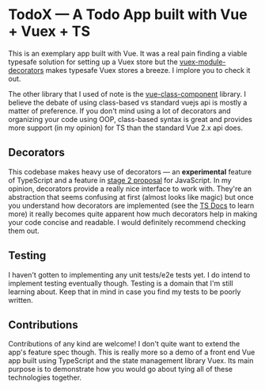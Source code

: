 # TodoX — A Todo App built with Vue + Vuex + TS

This is an exemplary app built with Vue. It was a real pain finding a viable typesafe solution for setting up a Vuex store but the [vuex-module-decorators](https://github.com/championswimmer/vuex-module-decorators) makes typesafe Vuex stores a breeze. I implore you to check it out.

The other library that I used of note is the [vue-class-component](https://github.com/vuejs/vue-class-component) library. I believe the debate of using class-based vs standard vuejs api is mostly a matter of preference. If you don't mind using a lot of decorators and organizing your code using OOP, class-based syntax is great and provides more support (in my opinion) for TS than the standard Vue 2.x api does.

## Decorators

This codebase makes heavy use of decorators — an **experimental** feature of TypeScript and a feature in [stage 2 proposal](https://github.com/tc39/proposal-decorators) for JavaScript. In my opinion, decorators provide a really nice interface to work with. They're an abstraction that seems confusing at first (almost looks like magic) but once you understand how decorators are implemented (see the [TS Docs](https://www.typescriptlang.org/docs/handbook/decorators.html) to learn more) it really becomes quite apparent how much decorators help in making your code concise and readable. I would definitely recommend checking them out.

## Testing

I haven't gotten to implementing any unit tests/e2e tests yet. I do intend to implement testing eventually though. Testing is a domain that I'm still learning about. Keep that in mind in case you find my tests to be poorly written.

## Contributions

Contributions of any kind are welcome! I don't quite want to extend the app's feature spec though. This is really more so a demo of a front end Vue app built using TypeScript and the state management library Vuex. Its main purpose is to demonstrate how you would go about tying all of these technologies together.
